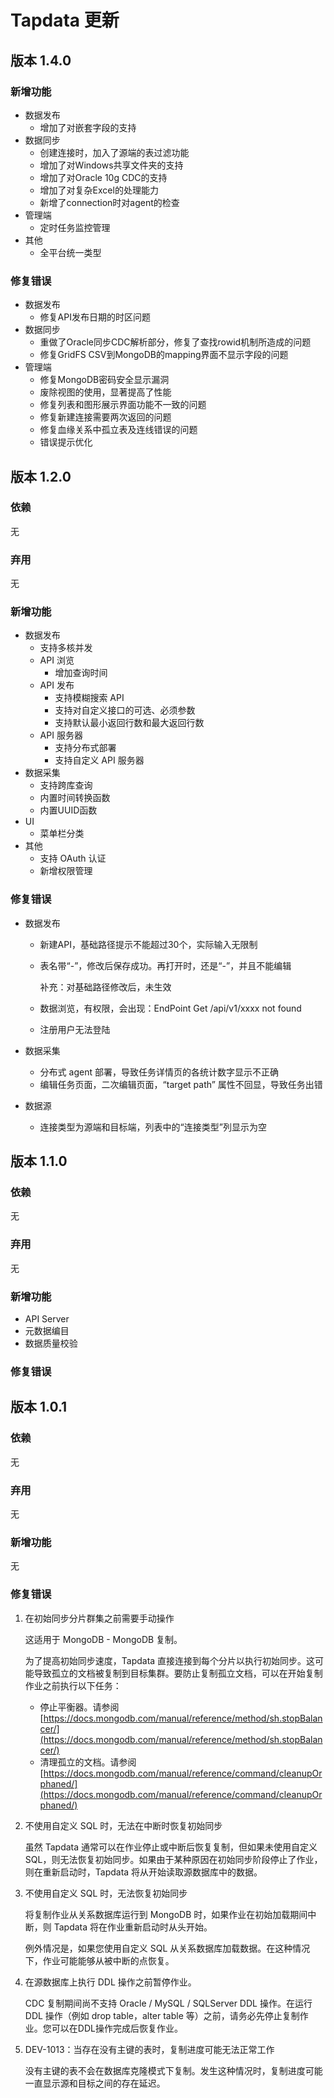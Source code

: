 # Tapdata 更新

## 版本 1.4.0

### 新增功能

- 数据发布
    - 增加了对嵌套字段的支持
- 数据同步
    - 创建连接时，加入了源端的表过滤功能
    - 增加了对Windows共享文件夹的支持
    - 增加了对Oracle 10g CDC的支持
    - 增加了对复杂Excel的处理能力
    - 新增了connection时对agent的检查
- 管理端
    - 定时任务监控管理
- 其他
    - 全平台统一类型

### 修复错误

- 数据发布
    - 修复API发布日期的时区问题
- 数据同步
    - 重做了Oracle同步CDC解析部分，修复了查找rowid机制所造成的问题
    - 修复GridFS CSV到MongoDB的mapping界面不显示字段的问题
- 管理端
    - 修复MongoDB密码安全显示漏洞
    - 废除视图的使用，显著提高了性能
    - 修复列表和图形展示界面功能不一致的问题
    - 修复新建连接需要两次返回的问题
    - 修复血缘关系中孤立表及连线错误的问题
    - 错误提示优化


## 版本 1.2.0

### 依赖

无

### 弃用

无

### 新增功能

- 数据发布
    - 支持多核并发
    - API 浏览
        - 增加查询时间
    - API 发布
        - 支持模糊搜索 API
        - 支持对自定义接口的可选、必须参数
        - 支持默认最小返回行数和最大返回行数
    - API 服务器
        - 支持分布式部署
        - 支持自定义 API 服务器
- 数据采集
    - 支持跨库查询
    - 内置时间转换函数
    - 内置UUID函数
- UI
    - 菜单栏分类
- 其他
    - 支持 OAuth 认证
    - 新增权限管理

### 修复错误

- 数据发布
    - 新建API，基础路径提示不能超过30个，实际输入无限制
    - 表名带“-”，修改后保存成功。再打开时，还是“-”，并且不能编辑

        补充：对基础路径修改后，未生效

    - 数据浏览，有权限，会出现：EndPoint Get /api/v1/xxxx not found
    - 注册用户无法登陆


- 数据采集
    - 分布式 agent 部署，导致任务详情页的各统计数字显示不正确
    - 编辑任务页面，二次编辑页面，“target path” 属性不回显，导致任务出错
- 数据源
    - 连接类型为源端和目标端，列表中的“连接类型”列显示为空


## 版本 1.1.0

### 依赖

无

### 弃用

无

### 新增功能

- API Server
- 元数据编目
- 数据质量校验

### 修复错误

## 版本 1.0.1

### 依赖

无

### 弃用

无

### 新增功能

无

### 修复错误

1. 在初始同步分片群集之前需要手动操作

    这适用于 MongoDB - MongoDB 复制。

    为了提高初始同步速度，Tapdata 直接连接到每个分片以执行初始同步。这可能导致孤立的文档被复制到目标集群。要防止复制孤立文档，可以在开始复制作业之前执行以下任务：

    - 停止平衡器。请参阅 [https://docs.mongodb.com/manual/reference/method/sh.stopBalancer/](https://docs.mongodb.com/manual/reference/method/sh.stopBalancer/)
    - 清理孤立的文档。请参阅 [https://docs.mongodb.com/manual/reference/command/cleanupOrphaned/](https://docs.mongodb.com/manual/reference/command/cleanupOrphaned/)

2. 不使用自定义 SQL 时，无法在中断时恢复初始同步

    虽然 Tapdata 通常可以在作业停止或中断后恢复复制，但如果未使用自定义 SQL，则无法恢复初始同步。如果由于某种原因在初始同步阶段停止了作业，则在重新启动时，Tapdata 将从开始读取源数据库中的数据。

3. 不使用自定义 SQL 时，无法恢复初始同步

    将复制作业从关系数据库运行到 MongoDB 时，如果作业在初始加载期间中断，则 Tapdata 将在作业重新启动时从头开始。

    例外情况是，如果您使用自定义 SQL 从关系数据库加载数据。在这种情况下，作业可能能够从被中断的点恢复。

4. 在源数据库上执行 DDL 操作之前暂停作业。

    CDC 复制期间尚不支持 Oracle / MySQL / SQLServer DDL 操作。在运行 DDL 操作（例如 drop table，alter table 等）之前，请务必先停止复制作业。您可以在DDL操作完成后恢复作业。

5. DEV-1013：当存在没有主键的表时，复制进度可能无法正常工作

    没有主键的表不会在数据库克隆模式下复制。发生这种情况时，复制进度可能一直显示源和目标之间的存在延迟。